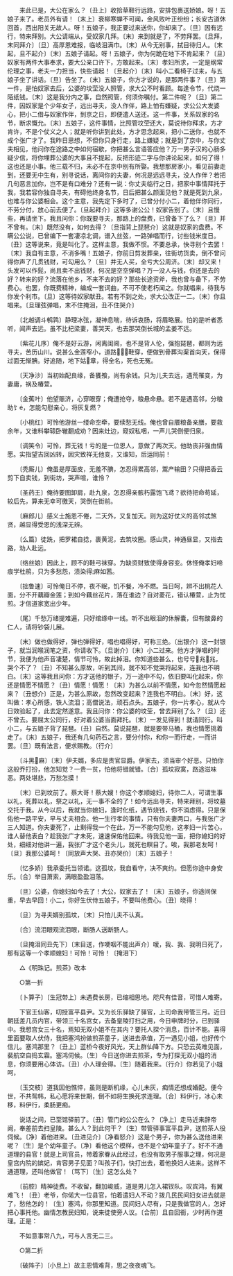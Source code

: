 <!-- { "loadSidebar": true } -->
　　来此已是，大公在家么？〔丑上〕收拾草鞋行远路，安排包裹送娇娘。呀！五娘子来了。老员外有请！〔末上〕衰柳寒蝉不可闻，金风败叶正纷纷；长安古道休回首，西出阳关无故人。呀！五娘子，我正要过来送你，你却来了。〔旦〕因有远行，特来拜别。大公请端从，受奴家几拜。〔末〕来到就是了，不劳拜罢。〔旦拜，末同拜介〕〔旦〕高厚恩难报，临岐泪满巾。〔末〕从今无别事，拭目待归人。〔末起，旦不起介〕〔末〕五娘子请起。呀！五娘子，你为何跪在地下不肯起来？〔旦〕奴家有两件大事奉求，要大公亲口许下，方敢起来。〔末〕孝妇所求，一定是纲常伦理之事，老夫一力担当，快些请起！〔旦起介〕〔末〕叫小二看椅子过来，与五娘子坐了讲话。〔旦〕告坐了。〔末〕五娘子，你方才说的，是那两件事？〔旦〕第一件，是怕奴家去后，公婆的坟茔没人照管，求大公不时看顾。每逢令节，代烧一陌纸钱。〔末〕这是我分内之事，自然照管，何须你嘱付。第二件呢？〔旦〕第二件，因奴家是个少年女子，远出寻夫，没人作伴，路上怕有嫌疑，求公公大发婆心，把小二借与奴家作伴，到京之日，即便遣人送还。这一件事，关系奴家的名节，断求慨允。〔末〕五娘子，这件事情，比照管坟茔还大，莫说待你拜求，方才肯许，不是个仗义之人；就是听你讲到此处，方才思念起来，把小二送你，也就不成个张广才了。我昨日思想，不但你只身行走，路上嫌疑；就是到了京中，与你丈夫相见，他问你在途路之中如何宿歇，你把甚么言语答应他？万一男子汉的心肠多疑少信，将你埋葬公婆的大事且不提起，反把形迹二字与你讲论起来，如何了得！这也还是小事。他三载不归，未必不在京中别有所娶。我想那房家小，看见前妻走到，还要无中生有，别寻说话，离间你的夫妻，何况是远远寻夫，没人作伴？若把几句恶言加你，岂不是有口难分？还有一说：你丈夫临行之日，把家中事情拜托于我，我若容你独自寻夫，有碍他终身名节，日后把甚么颜面见他？就是死到九泉，也难与你公婆相会。这个主意，我先定下多时了，已曾分付小二，着他伴你同行，不劳分付，放心前去便了。〔旦起拜介〕这等多谢公公！奴家告别了。〔末〕且慢些，再请坐下。我且问你：你既要寻夫，那路上的盘费，已曾备下了么？〔旦〕并不曾有。〔末〕既然没有，如何去得？〔旦指背上琵琶介〕这就是奴家的盘费。不瞒公公说，已曾编下一套凄凉北调，谱入丝弦，一路弹唱而行，讨些钱米度日。〔丑〕这等说来，竟是叫化了。这样主意，我做不惯。不要总承，快寻别个去罢！〔末〕我自有主意，不消多嘴！五娘子，你前日剪发葬亲，往街坊货卖，倒不曾问得你声了几贯钱财，可勾用么？〔旦〕并无人买，全亏大公周济。〔末〕却又来！头发可以作髭，尚且卖不出钱财，何况是空空弹唱？万一没人与钱，你还是去的好？转来的好？流落在他乡，不来不去的好？那些长途资斧，我也曾与备下，不劳费心。也罢，你既费精神，编成一套词曲，不可不使老朽闻之。你就唱来，待我与你发个利市。〔旦〕这等待奴家献丑。若有不到之处，求大公改正一二。〔末〕你且唱来。〔旦理弦弹唱，末不住掩泪，丑不住哭介〕

　　〔北越调斗鹌鹑〕静理冰弦，凝神息喘，待诉衷肠，将眉略展。怕的是听者悉听，闻声去远。虽不比杞梁妻，善哭天，也去那哭倒长城的孟姜不远。

　　〔紫花儿序〕俺不是好云游，闲离闺阃，也不是背人伦，强抱琵琶，都则为远寻夫，苦历山川。说甚么金莲窄小，道路，鞋穿，便做到骨葬沟渠首向天，保得过面无惭腆。好追随，地下姑章，得全名，死也无冤。

　　〔天净沙〕当初始配良缘，备饔飧，尚有余钱。只为儿夫去远，遇荒罹变，为妻庸，祸及椿萱。

　　〔金蕉叶〕他望赈济，心穿眼穿；俺遭抢夺，粮悬命悬。若不是遇高邻，分粮助饣，怎能勾慰亲心，将灰复燃？

　　〔小桃红〕可怜他游丝一缕命空牵，要续愁无线。俺也曾自餍粮备亲膳，要救余年，又谁料攀辕卧辙翻成劝？因来灶边，窥奴私咽，一声儿哭倒便归泉。

　　〔调笑令〕可怜，葬无钱！亏的是一位恩人，意做了两次天。他助丧非强由情愿。实指望吉回凶转，因灾致祥无他变，又谁知，后运同前！

　　〔秃厮儿〕俺虽是厚面皮，无羞不腆，怎忍得累高邻，鬻产输田？只得把香云剪下自卖钱，到街坊，哭声喧，谁怜？

　　〔圣药王〕俺待要图卸肩，赴九泉，怎忍得亲骸朽露饱飞鸢？欲待把命苟延，较后先，算来无幸可徼天，哭倒在街前。

　　〔麻郎儿〕感义士施恩不倦，二天外，又复加天。则为这好仗义的高邻忒煞贤，越显得受恩的浅深无辨。

　　〔么篇〕徒跣，把罗裙自捻，裹黄泥，去筑坟圈。感山灵，神通昼显，又指去路，劝人赴远。

　　〔络丝娘〕因此上，顾不的鞋弓袜穿。为缺资财致使得身容变。休怪俺孝妇啼痕学杜鹃，只为多愁怨，渍染得麻如茜。

　　〔拙鲁速〕可怜俺日不停，夜不眠，饥不餐，冷不燃。当日呵，辨不出桃花人面，分不开藕瓣金莲；到如今藕丝花片，落在谁边？自对菱花，错认椿萱，止为忧煎。才信道家宽出少年。

　　〔尾〕千愁万绪提难遍，只好绾绦中一线。听不出眼泪的休解囊，但有酸鼻的仁人，请将钞袋儿展。

　　〔末〕做也做得好，弹也弹得好，唱也唱得好，可称三绝。〔出银介〕这一封银子，就当润喉润笔之资，你请收下。〔旦谢介〕〔末〕小二过来。他方才弹唱的时节，我便为他声音凄楚，情节可怜，故此掉泪。你知道些甚么，也号号兆兆，哭个不了？〔丑〕不知甚么原故，听到其间，就不知不觉哭将起来，连我也不明白。〔末〕这等我且问你：方才送他的银子，万一途中不勾，依旧要叫化起来，你还是情愿不情愿？〔丑〕情愿！情愿！〔末〕为甚么以前不情愿，如今忽然情愿起来？〔丑想介〕正是，为甚么原故，忽然改变起来？连我也不明白。〔末〕好，这叫做：孝心所感，铁人流泪；高僧说法，顽石点头。五娘子，你一片孝心，就从今日效验起了，此去定然遂意。我且问你：你公婆的坟茔，曾去拜别了么？〔旦〕还不曾去。要屈太公同行，好对着公婆当面拜托。〔末〕一发见得到！就请同行。叫小二，与五娘子背了琵琶。〔丑〕自然。莫说琵琶，就是要带马桶，我也情愿挑着走了。〔末〕五娘子，我还有几句药石之言，要分付你，和你一而行走，一而讲罢。〔旦〕既有法言，便求赐教。〔行介〕

　　〔斗黑麻〕〔末〕伊夫婿，多应是贵官显爵。伊家去，须当审个好恶。只怕你这般乔打扮，他怎知觉？一贵一贫，怕他将错就错。〔合〕孤坟寂寞，路途滋味恶。两处堪悲，万愁怎摸！

　　〔末〕已到坟前了。蔡大哥！蔡大嫂！你这个孝顺媳妇，待你二人，可谓生事以礼，死葬以礼，祭之以礼，无一事不全的了！如今远出寻夫，特来拜别，将坟墓交托于我。从今以后，我就当你媳妇，逢时化纸，遇节烧钱，你不消虑得。只是保佑他一路平安，早与丈夫相会。他一生行孝的事情，只有你夫妻两口，与我张广才三人知道。你夫妻死了，止剩得我一个在此，万一不能勾见他，这孝妇一片苦心，谁人替他表白？趁我张广才未死，速速保佑他回来。待我见他一面，把你媳妇的好处，细细对他讲一遍，我张广才这个老头儿，就死也瞑目了。唉，我那老友呵！〔旦〕我那公婆呵！〔同放声大哭、丑亦哭价〕〔末〕五娘子！

　　〔忆多娇〕我承委托当领诺。这孤坟，我自看守，决不爽约。但愿你途中身安乐。〔合〕举目萧索，满眼盈盈泪落。

　　〔旦〕公婆，你媳妇如今去了！大公，奴家去了！〔末〕五娘子，你途间保重，早去早回！小二，你好生伏侍五娘子，不要叫他费心。〔丑〕晓得！

　　〔旦〕为寻夫婿别孤坟，〔末〕只怕儿夫不认真。

　　〔合〕流泪眼观流泪眼，断肠人送断肠人。

　　〔旦掩泪同丑先下〕〔末目送，作哽咽不能出声介〕嗳，我、我、我明日死了，那有这等一个孝顺媳妇！可怜！可怜！〔掩泪下〕

　　△《明珠记。煎茶》改本

　　○第一折

　　〔卜算子〕〔生冠带上〕未遇费长房，已缩相思地。咫尺有佳音，可惜人难寄。

　　下官王仙客，叨授富平县尹。又为长乐驿缺了驿官，上司命我带管三月。近日朝廷差几员内官，带领三十名宫女，去备皇陵打扫之用，今日申牌时分，已到驿中。我想宫女三十名，焉知无双小姐不在其内？要托人探个消息，百计不能。喜得里面要取人伏侍，我把塞鸿扮做煎茶童子，送进去承值，万一遇见小姐，也好传个信儿。塞鸿那里？〔丑上〕蓝桥今夜好风光，天上群仙降下方。只恐云英难见面，裴航空自捣玄霜。塞鸿伺候。〔生〕今日送你进去煎茶，专为打探无双小姐的消息，你须要用心体访。〔丑〕小人理会得。〔生〕随着我来。〔行介〕你若见了小姐呵，

　　〔玉交枝〕道我因他憔悴，虽则是断机缘，心儿未灰，痴情还想成婚配。便今世，不共鸳帏，私心愿将来世期，倒不如将生换死求连理。〔合〕料伊行，冰心未移，料伊行，柔肠更痴。

　　说话之间，已至馆驿前了。〔丑〕管门的公公在么？〔净上〕走马近来辞帝阙，奉差前去扫皇陵。甚么人？到此何干？〔生〕带管驿事富平县尹，送煎茶人役伺候。〔净〕着他进来。〔丑进见介〕〔净看怒介〕这是个男子，你为甚么送他进来呢？〔生〕是个幼年童子。〔净〕看他这个模样，也不是个幼年童子了。好不不通道理的县官！就是上司官员，带着家眷从此经过，也没有取男子服事之理，何况是皇宫内院的嫔妃，肯容男子见面？叫孩子们，快打出去，着他换妇人进来。这样不通道理，还叫他做官！〔骂下〕〔生〕这怎么处？

　　〔前腔〕精神徒费。不收留，翻加峻威，道是男儿怎入裙钗队。叹宾鸿，有翼难飞！〔丑〕老爷，你偌大一位县官，怕着遣妇人不动？拨几民民间妇女进去就是了，愁他怎的！〔生〕塞鸿，你那里知道。民间妇人尽有，只是我做官的人，怎好把心事托他。幽情怎教民妇知，说来徒使旁人议。〔合前〕且自回衙，少时再作道理。正是：

　　不如意事常八九，可与人言无二三。

　　○第二折

　　〔破阵子〕〔小旦上〕故主恩情难背，思之夜夜魂飞。

